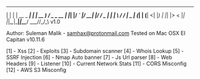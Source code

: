  _   _            _    ____   ___       
| | | | __ _  ___| | _| __ ) / _ \__  __
| |_| |/ _` |/ __| |/ /  _ \| | | \ \/ /
|  _  | (_| | (__|   <| |_) | |_| |>  < 
|_| |_|\__,_|\___|_|\_\____/ \___//_/\_\ v1.0

Author: Suleman Malik - samhax@protonmail.com 
Tested on Mac OSX EI Capitan v10.11.6

[1]  - Xss
[2]  - Exploits
[3]  - Subdomain scanner
[4]  - Whois Lookup
[5]  - SSRF Injection
[6]  - Nmap Auto banner
[7]  - Js Url parser
[8]  - Web Headers
[9]  - Listener
[10] - Current Network Stats
[11] - CORS Misconfig
[12] - AWS S3 Misconfig